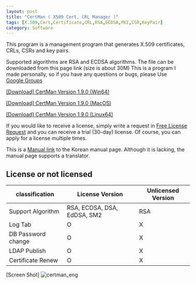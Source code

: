 ```yaml
---
layout: post
title: "CertMan ( X509 Cert, CRL Manager )"
tags: [X.509,Cert,Certificate,CRL,RSA,ECDSA,PKI,CSR,KeyPair]
category: Software
---
```

 This program is a management program that generates X.509 certificates, CRLs, CSRs and key pairs.

Supported algorithms are RSA and ECDSA algorithms.
The file can be downloaded from this page link (size is about 30M)
This is a program I made personally, so if you have any questions or bugs, please Use [Google Groups]( https://groups.google.com/g/certman, "Google Groups" )

[[Download] CertMan Version 1.9.0 (Win64)](https://jykim74.github.io/msi/CertMan-enV190.msi "CertMan")

[[Download] CertMan Version 1.9.0 (MacOS)](https://jykim74.github.io/dmg/CertManV190.dmg, "CertMan")

[[Download] CertMan Version 1.9.0 (Linux64)](https://jykim74.github.io/zip/CertManV190.zip, "CertMan")

If you would like to receive a license, simply write a request in [Free License Request](https::/jykim7.mycafe24.com/user_reg.php) and you can receive a trial (30-day) license.
Of course, you can apply for a license multiple times.

This is a [Manual link]( https://jykim74.tistory.com/category/Manual/CertMan "CertMan Manual")  to the Korean manual page.
Although it is lacking, the manual page supports a translator.

## License or not licensed

|classification|License Version|Unlicensed Version|
|---|---|---|
| Support Algorithm | RSA, ECDSA, DSA, EdDSA, SM2 | RSA |
| Log Tab | O | X |
| DB Password change | O | X |
| LDAP Publish | O | X |
| Certificate Renew | O | X |

[Screen Shot]
![certman_eng](https://user-images.githubusercontent.com/23622335/231696165-fe011640-a552-4a33-a483-43d4ec50afa4.png)
